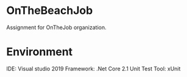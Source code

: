 # OnTheBeachJob
Assignment for OnTheJob organization. 
# Environment
IDE: Visual studio 2019
Framework: .Net Core 2.1
Unit Test Tool: xUnit
